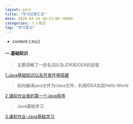 ```yaml
---
layout: post  
title: "学习记录汇总"  
date: 2020-04-29 20:23:00 +0800  
categories: 个人笔记  
tag: "学习笔记"  
---
```


* content
{:toc}  
#### 一.基础知识

> 主要讲解了一些名词以及JDK和IDEA的安装

[1.Java基础知识以及开发环境搭建](https://demo.codimd.org/s/SyU6ooHK8)

> 如何编译java文件为class文件，利用IDEA实现Hello World

[2.课前作业我的第一个Java程序](https://demo.codimd.org/s/Bk4PhlDKI)

> Java基础学习

[3.课前作业-Java基础学习](https://demo.codimd.org/s/B17h5U_YI)